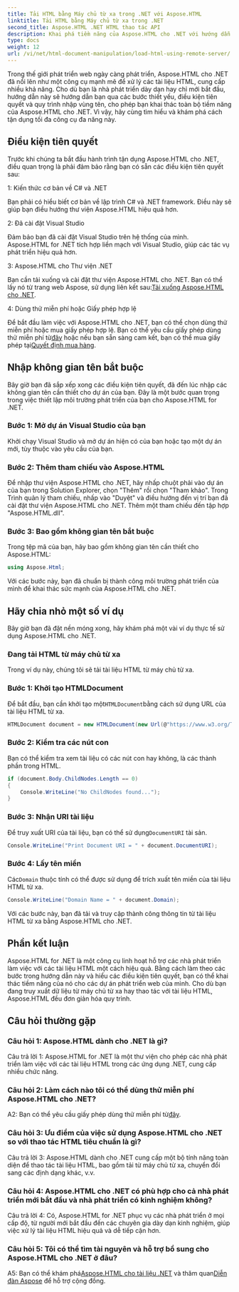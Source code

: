 ```yaml
---
title: Tải HTML bằng Máy chủ từ xa trong .NET với Aspose.HTML
linktitle: Tải HTML bằng Máy chủ từ xa trong .NET
second_title: Aspose.HTML .NET HTML thao tác API
description: Khai phá tiềm năng của Aspose.HTML cho .NET với hướng dẫn toàn diện của chúng tôi. Tìm hiểu cách nhập không gian tên, truy cập tài liệu HTML từ xa và hơn thế nữa.
type: docs
weight: 12
url: /vi/net/html-document-manipulation/load-html-using-remote-server/
---
```


Trong thế giới phát triển web ngày càng phát triển, Aspose.HTML cho .NET đã nổi lên như một công cụ mạnh mẽ để xử lý các tài liệu HTML, cung cấp nhiều khả năng. Cho dù bạn là nhà phát triển dày dạn hay chỉ mới bắt đầu, hướng dẫn này sẽ hướng dẫn bạn qua các bước thiết yếu, điều kiện tiên quyết và quy trình nhập vùng tên, cho phép bạn khai thác toàn bộ tiềm năng của Aspose.HTML cho .NET. Vì vậy, hãy cùng tìm hiểu và khám phá cách tận dụng tối đa công cụ đa năng này.

## Điều kiện tiên quyết

Trước khi chúng ta bắt đầu hành trình tận dụng Aspose.HTML cho .NET, điều quan trọng là phải đảm bảo rằng bạn có sẵn các điều kiện tiên quyết sau:

1: Kiến thức cơ bản về C# và .NET

Bạn phải có hiểu biết cơ bản về lập trình C# và .NET framework. Điều này sẽ giúp bạn điều hướng thư viện Aspose.HTML hiệu quả hơn.

2: Đã cài đặt Visual Studio

Đảm bảo bạn đã cài đặt Visual Studio trên hệ thống của mình. Aspose.HTML for .NET tích hợp liền mạch với Visual Studio, giúp các tác vụ phát triển hiệu quả hơn.

3: Aspose.HTML cho Thư viện .NET

 Bạn cần tải xuống và cài đặt thư viện Aspose.HTML cho .NET. Bạn có thể lấy nó từ trang web Aspose, sử dụng liên kết sau:[Tải xuống Aspose.HTML cho .NET](https://releases.aspose.com/html/net/).

4: Dùng thử miễn phí hoặc Giấy phép hợp lệ

 Để bắt đầu làm việc với Aspose.HTML cho .NET, bạn có thể chọn dùng thử miễn phí hoặc mua giấy phép hợp lệ. Bạn có thể yêu cầu giấy phép dùng thử miễn phí từ[đây](https://releases.aspose.com/) hoặc nếu bạn sẵn sàng cam kết, bạn có thể mua giấy phép tại[Quyết định mua hàng](https://purchase.aspose.com/buy).

## Nhập không gian tên bắt buộc

Bây giờ bạn đã sắp xếp xong các điều kiện tiên quyết, đã đến lúc nhập các không gian tên cần thiết cho dự án của bạn. Đây là một bước quan trọng trong việc thiết lập môi trường phát triển của bạn cho Aspose.HTML for .NET.

### Bước 1: Mở dự án Visual Studio của bạn

Khởi chạy Visual Studio và mở dự án hiện có của bạn hoặc tạo một dự án mới, tùy thuộc vào yêu cầu của bạn.

### Bước 2: Thêm tham chiếu vào Aspose.HTML

Để nhập thư viện Aspose.HTML cho .NET, hãy nhấp chuột phải vào dự án của bạn trong Solution Explorer, chọn "Thêm" rồi chọn "Tham khảo". Trong Trình quản lý tham chiếu, nhấp vào "Duyệt" và điều hướng đến vị trí bạn đã cài đặt thư viện Aspose.HTML cho .NET. Thêm một tham chiếu đến tập hợp "Aspose.HTML.dll".

### Bước 3: Bao gồm không gian tên bắt buộc

Trong tệp mã của bạn, hãy bao gồm không gian tên cần thiết cho Aspose.HTML:

```csharp
using Aspose.Html;
```

Với các bước này, bạn đã chuẩn bị thành công môi trường phát triển của mình để khai thác sức mạnh của Aspose.HTML cho .NET.

## Hãy chia nhỏ một số ví dụ

Bây giờ bạn đã đặt nền móng xong, hãy khám phá một vài ví dụ thực tế sử dụng Aspose.HTML cho .NET.

### Đang tải HTML từ máy chủ từ xa

Trong ví dụ này, chúng tôi sẽ tải tài liệu HTML từ máy chủ từ xa.

### Bước 1: Khởi tạo HTMLDocument

 Để bắt đầu, bạn cần khởi tạo một`HTMLDocument`bằng cách sử dụng URL của tài liệu HTML từ xa.

```csharp
HTMLDocument document = new HTMLDocument(new Url(@"https://www.w3.org/TR/html5/"));
```

### Bước 2: Kiểm tra các nút con

Bạn có thể kiểm tra xem tài liệu có các nút con hay không, là các thành phần trong HTML.

```csharp
if (document.Body.ChildNodes.Length == 0)
{
    Console.WriteLine("No ChildNodes found...");
}
```

### Bước 3: Nhận URI tài liệu

 Để truy xuất URI của tài liệu, bạn có thể sử dụng`DocumentURI` tài sản.

```csharp
Console.WriteLine("Print Document URI = " + document.DocumentURI);
```

### Bước 4: Lấy tên miền

 Các`Domain` thuộc tính có thể được sử dụng để trích xuất tên miền của tài liệu HTML từ xa.

```csharp
Console.WriteLine("Domain Name = " + document.Domain);
```

Với các bước này, bạn đã tải và truy cập thành công thông tin từ tài liệu HTML từ xa bằng Aspose.HTML cho .NET.

## Phần kết luận

Aspose.HTML for .NET là một công cụ linh hoạt hỗ trợ các nhà phát triển làm việc với các tài liệu HTML một cách hiệu quả. Bằng cách làm theo các bước trong hướng dẫn này và hiểu các điều kiện tiên quyết, bạn có thể khai thác tiềm năng của nó cho các dự án phát triển web của mình. Cho dù bạn đang truy xuất dữ liệu từ máy chủ từ xa hay thao tác với tài liệu HTML, Aspose.HTML đều đơn giản hóa quy trình.

## Câu hỏi thường gặp

### Câu hỏi 1: Aspose.HTML dành cho .NET là gì?

Câu trả lời 1: Aspose.HTML for .NET là một thư viện cho phép các nhà phát triển làm việc với các tài liệu HTML trong các ứng dụng .NET, cung cấp nhiều chức năng.

### Câu hỏi 2: Làm cách nào tôi có thể dùng thử miễn phí Aspose.HTML cho .NET?

 A2: Bạn có thể yêu cầu giấy phép dùng thử miễn phí từ[đây](https://releases.aspose.com/).

### Câu hỏi 3: Ưu điểm của việc sử dụng Aspose.HTML cho .NET so với thao tác HTML tiêu chuẩn là gì?

Câu trả lời 3: Aspose.HTML dành cho .NET cung cấp một bộ tính năng toàn diện để thao tác tài liệu HTML, bao gồm tải từ máy chủ từ xa, chuyển đổi sang các định dạng khác, v.v.

### Câu hỏi 4: Aspose.HTML cho .NET có phù hợp cho cả nhà phát triển mới bắt đầu và nhà phát triển có kinh nghiệm không?

Câu trả lời 4: Có, Aspose.HTML for .NET phục vụ các nhà phát triển ở mọi cấp độ, từ người mới bắt đầu đến các chuyên gia dày dạn kinh nghiệm, giúp việc xử lý tài liệu HTML hiệu quả và dễ tiếp cận hơn.

### Câu hỏi 5: Tôi có thể tìm tài nguyên và hỗ trợ bổ sung cho Aspose.HTML cho .NET ở đâu?

 A5: Bạn có thể khám phá[Aspose.HTML cho tài liệu .NET](https://reference.aspose.com/html/net/) và thăm quan[Diễn đàn Aspose](https://forum.aspose.com/) để hỗ trợ cộng đồng.